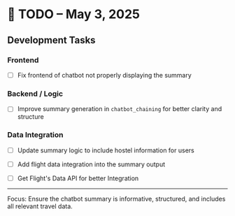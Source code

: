 # 📝 TODO – May 3, 2025

##  Development Tasks

###  Frontend
- [ ] Fix frontend of chatbot not properly displaying the summary

###  Backend / Logic
- [ ] Improve summary generation in `chatbot_chaining` for better clarity and structure

###  Data Integration
- [ ] Update summary logic to include hostel information for users
- [ ] Add flight data integration into the summary output
- [ ] Get Flight's Data API for better Integration


---

 Focus: Ensure the chatbot summary is informative, structured, and includes all relevant travel data.

